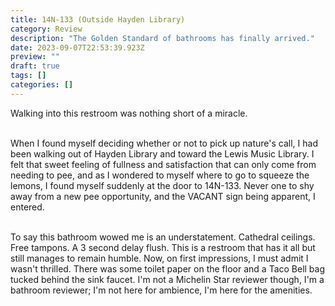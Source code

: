 ```yaml
---
title: 14N-133 (Outside Hayden Library)
category: Review
description: "The Golden Standard of bathrooms has finally arrived."
date: 2023-09-07T22:53:39.923Z
preview: ""
draft: true
tags: []
categories: []
---
```

<script context="module">
  import image from '../../assets/coveredtoilet.png'

  metadata.coverImage = image
</script>

Walking into this restroom was nothing short of a miracle.<br><br>

When I found myself deciding whether or not to pick up nature's call, I had been walking out of Hayden Library and toward the Lewis Music Library. I felt that sweet feeling of fullness and satisfaction that can only come from needing to pee, and as I wondered to myself where to go to squeeze the lemons, I found myself suddenly at the door to 14N-133. Never one to shy away from a new pee opportunity, and the VACANT sign being apparent, I entered.<br><br>

To say this bathroom wowed me is an understatement. Cathedral ceilings. Free tampons. A 3 second delay flush. This is a restroom that has it all but still manages to remain humble. Now, on first impressions, I must admit I wasn't thrilled. There was some toilet paper on the floor and a Taco Bell bag tucked behind the sink faucet. I'm not a Michelin Star reviewer though, I'm a bathroom reviewer; I'm not here for ambience, I'm here for the amenities. 

